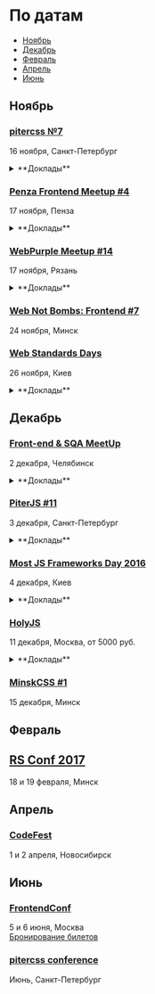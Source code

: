 # По датам

- [Ноябрь](#Ноябрь)
- [Декабрь](#Декабрь)
- [Февраль](#Февраль)
- [Апрель](#Апрель)
- [Июнь](#Июнь)

## Ноябрь

### [pitercss №7](https://pitercss.timepad.ru/event/394145/)

16 ноября, Санкт-Петербург

<details>
  <summary>**Доклады**</summary>

  - «Техническая сторона типографики», Иван Гладких
</details>

### [Penza Frontend Meetup #4](https://vk.com/pfm_4)

17 ноября, Пенза

<details>
  <summary>**Доклады**</summary>

  - «DevTools для CSS-анимации», Стас Мельников
  - «PhoneGap — плюсы, минусы, подводные камни», Артём Андреев
</details>

### [WebPurple Meetup #14](https://webpurple.timepad.ru/event/402384/)

17 ноября, Рязань

<details>
  <summary>**Доклады**</summary>

  - «Не вебом единым. Чего еще коснулась благодать JavaSript’а?», Павел Смирнов
</details>

### [Web Not Bombs: Frontend #7](https://www.facebook.com/events/1263558513676336/)

24 ноября, Минск

### [Web Standards Days](https://wsd.events/2016/11/26/)

26 ноября, Киев

<details>
  <summary>**Доклады**</summary>

  - «&lt;head&gt; — всему голова», Роман Ганин (FBS)
  - «Ленивый верстальщик», Юрий Артюх (Coderiver)
  - «Вы не знаете CSS», Антон Немцев
  - «Я и ИоТ», Вадим Макеев (Opera)
  - «Polymer, год вместе», Артур Пархисенко (LiveStream)
  - «Радуйся коду с ELM», Григорий Шехет (Grammarly)
  - «Консоль в массы. Переход на светлую сторону», Виталий Рыбка (NOOSPHERE)
</details>

## Декабрь

### [Front-end & SQA MeetUp](http://frontday.ru/)

2 декабря, Челябинск

<details>
  <summary>**Доклады**</summary>

  - «Кроссбраузерное тестирование без потери средств и рассудка», Мария Штырова
</details>

### [PiterJS #11](https://meetabit.com/events/299)

3 декабря, Санкт-Петербург

<details>
  <summary>**Доклады**</summary>

  - «Обещание JavaScript = Promise HELL», Mikhail Poluboyarinov
</details>

### [Most JS Frameworks Day 2016](http://frameworksdays.com/event/most-js-fwdays-2016)

4 декабря, Киев

<details>
  <summary>**Доклады**</summary>

  - «Как быть хорошим фронтенд-разработчиком», Евгений Жарков (Juno)
  - «Reactive Music Apps in Angular and RxJS», Tero Parviainen
  - «Міграція даних в Node.js REST API і MongoDB», Андрей Шумада (Ciklum/Debitoor)
  - «The Road to Native Web Components», Michael North (Levanto Financial)
  - «RxJS 5 - In-depth», Gerard Sans (AngularZone)
  - «Hyperops», Mathias Buus
  - «О драконах ни слова», Илья Климов (WookieeLabs)
</details>

### [HolyJS](http://holyjs.ru/)

11 декабря, Москва, от 5000 руб.

<details>
  <summary>**Доклады**</summary>

  - «ECMAScript: latest and upcoming features», Axel Rauschmayer
  - «Building Interactive npm Command Line Modules», Irina Shestak
  - «Лебедь рак и щука: как технологии тянут фронтенд на дно», Евгений Гусев
  - Секретный доклад, Андрей Ситник
  - «3L3M3NT5», Martin Kleppe
  - «Как подойти к современным веб-приложениям», Никита Прокопов
  - «Debugging Node.js Performance Issues in Production»,Thomas Watson
  - «Веб-приложения: дробим монолит», Виктор Грищенко 
  - «WebVR is the next frontier», Martin Splitt
  - «A Little Closer to Frontend Bliss with Elm», Tereza Sokol
  - «Dr. Strangelove or: How I Learned to Stop Worrying and Love the Serverless Chatbots», Slobodan Stojanovic
  - «Performance Profiling for V8», Franziska Hinkelmann
  - «Remote (dev)tools своими руками»,Роман Дворнов
  - «Rich text editing with Draft.js», Nikolaus Graf
  - «Как современные библиотеки и фреймворки работают с DOM», Вячеслав Слинько
  - «Offline is the new Black», Max Stoiber (Thinkmill)
  - «Sharing files and data with friends using a P2P shared folder powered by Javascript», Mathias Buus Madsen
  - «Мутация web», Павел Кондратенко
  - «Модульный CSS», Андрей Оконечников
  - «debugger;», Денис Мишунов
</details>

### [MinskCSS #1](http://minskcss.by/)

15 декабря, Минск

## Февраль

## [RS Conf 2017](https://2017.conf.rollingscopes.com/index.html)

18 и 19 февраля, Минск

## Апрель

### [CodeFest](http://2017.codefest.ru/)

1 и 2 апреля, Новосибирск

## Июнь

### [FrontendConf](http://frontendconf.ru/)

5 и 6 июня, Москва  
[Бронирование билетов](http://conf.ontico.ru/conference/join/frontend_conf_2017.html)

### [pitercss conference](https://pitercss.com/)

Июнь, Санкт-Петербург